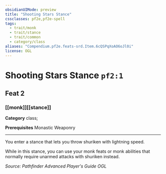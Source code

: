 ```yaml
---
obsidianUIMode: preview
title: "Shooting Stars Stance"
cssclasses: pf2e,pf2e-spell
tags:
  - trait/monk
  - trait/stance
  - trait/common
  - category/class
aliases: "Compendium.pf2e.feats-srd.Item.6cQSPqXoAO6oJl0i"
license: OGL
---
```

# Shooting Stars Stance `pf2:1`
## Feat 2
### [[monk]][[stance]]

**Category** class; 



**Prerequisites** Monastic Weaponry
* * *
You enter a stance that lets you throw shuriken with lightning speed.

While in this stance, you can use your monk feats or monk abilities that normally require unarmed attacks with shuriken instead.

*Source: Pathfinder Advanced Player's Guide*
*OGL*